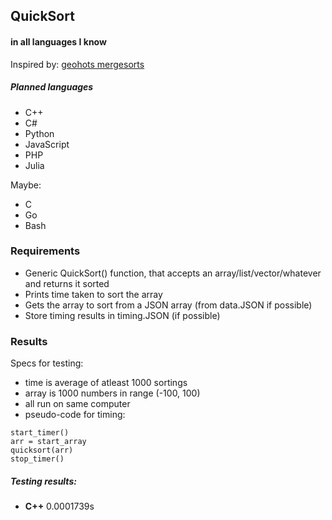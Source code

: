 ## QuickSort
#### in all languages I know
Inspired by: [geohots mergesorts](https://github.com/geohot/mergesorts)

##### Planned languages
- C++
- C#
- Python
- JavaScript
- PHP
- Julia

Maybe:
- C
- Go
- Bash

### Requirements
- Generic QuickSort() function, that accepts an array/list/vector/whatever and returns it sorted
- Prints time taken to sort the array
- Gets the array to sort from a JSON array (from data.JSON if possible)
- Store timing results in timing.JSON (if possible)

### Results
Specs for testing:
- time is average of atleast 1000 sortings
- array is 1000 numbers in range (-100, 100)
- all run on same computer
- pseudo-code for timing:
```
start_timer()
arr = start_array
quicksort(arr)
stop_timer()
```

##### Testing results:
- **C++** 0.0001739s